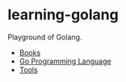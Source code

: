 # learning-golang
Playground of Golang.

* [Books](./books/books.md)
* [Go Programming Language](./language/language.md)
* [Tools](./tools/tools.md)
